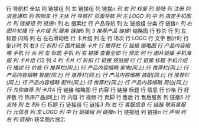 行 导航栏 全站
    列 链接组
        列 左 链接组
            列 链接*n
        列 右
            列 权鉴
                列 登陆
                列 注册
            列 消息通知
    列 购物车
行 主体
    行 导航栏 页面导航
        列 左 LOGO
        列 中
            列 指定手机图片
            列 链接组
                列 链接*n
        列 右 搜索栏
    行 产品导航
        列 左 链接组 分类
                行 链接*n
        列 右 
            图片轮播
    行 卡片组
        列 服务
            链接*6
        列 *3 推荐产品
            链接*1 缩略图
    行 秒杀
        行 
            列 左
                标题 闪购
            列 右
                左右滑动栏
        行 卡片组
            列 左
                行 场次
                行 LOGO
                行 文字 倒计时
                行 倒计时
            列 右*3
                行 折扣
                行 图片链接 卡片
    行 推荐栏
        行 链接 缩略图
    行 产品内容缩略 手机
        行 头
            列 左 标题 手机
            列 右 链接 查看全部
        行 预览
            列 
                行 图片链接 手机海报
            列 卡片组
                行*2
                    列 *4
                        列 卡片
                            行 折扣
                            行 链接 预览图
                            行 
                                行 链接 标题 手机介绍
                                行 描述
                                行 价格
    行 推荐栏(同上)
    行 产品内容缩略 家电(同上)
    行 推荐栏(同上)
    行 产品内容缩略 智能(同上) 
    行 推荐栏(同上)
    行 产品内容缩略 搭配(同上)
    行 推荐栏(同上)
    行 产品内容缩略 配件(同上)
    行 推荐栏(同上)
    行 产品内容缩略 周边(同上)
    行 为你推荐
        列 卡片*4
            行 链接 缩略图
            行 内容
                行 链接 标题
                行 信息
                    行 价格
                    行 好评数
    行 热评产品(同上)
    行 内容
    行 视频
行 页脚
    行 售后
        行 售后服务
            列 链接*5
        行 支持
            列 左
                列*6
                    行 标题
                    行 链接组
                        行 链接*3
            列 右
                行 客服信息
                行 链接 联系客服
    行 元信息
        列 左 LOGO
        列 中
            行 链接组
                列 链接*n
            行 链接组
                列 链接*n
            行 声明
        列 右
            列 链接*n 获奖图片展示